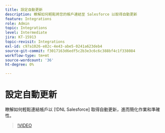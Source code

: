 ```yaml
---
title: 設定自動更新
description: 瞭解如何輕鬆將您的帳戶連結至 Salesforce 以取得自動更新
feature: Integrations
role: Admin
topic: Integrations
level: Intermediate
jira: KT-15913
topic-revisit: Integrations
exl-id: c97a1026-e82c-4e43-abe5-0241a623deb4
source-git-commit: f3017163d6edf5c2b3e3c6c6c388bf4c1f338084
workflow-type: tm+mt
source-wordcount: '36'
ht-degree: 0%

---
```


# 設定自動更新

瞭解如何輕鬆連結帳戶以 [!DNL Salesforce] 取得自動更新，進而簡化作業和準確性。

>[!VIDEO](https://video.tv.adobe.com/v/3439603?quality=12&learn=on&hidetitle=true&captions=chi_hant)
